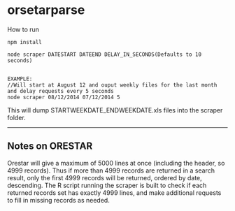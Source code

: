 orsetarparse
============
How to run

```
npm install

node scraper DATESTART DATEEND DELAY_IN_SECONDS(Defaults to 10 seconds)


EXAMPLE:
//Will start at August 12 and ouput weekly files for the last month and delay requests every 5 seconds
node scraper 08/12/2014 07/12/2014 5
```

This will dump STARTWEEKDATE_ENDWEEKDATE.xls files into the scraper folder.


--------------------
Notes on ORESTAR
--------------------
Orestar will give a maximum of 5000 lines at once (including the header, so 4999 records). Thus if more than 4999 records are returned in a search result, only the first 4999 records will be returned, ordered by date, descending. 
The R script running the scraper is built to check if each returned records set has exactly 4999 lines, and make additional requests to fill in missing records as needed.